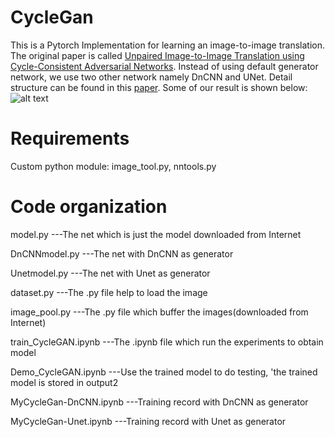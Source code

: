 # CycleGan
This is a Pytorch Implementation for learning an image-to-image translation. The original paper is called [Unpaired Image-to-Image Translation using Cycle-Consistent Adversarial Networks](https://arxiv.org/pdf/1703.10593.pdf). Instead of using default generator network, we use two other network namely DnCNN and UNet. Detail structure can be found in this [paper](https://www.google.com). Some of our result is shown below:
![alt text]()



Requirements
============
Custom python module: image_tool.py, nntools.py



Code organization
=================
model.py         ---The net which is just the model downloaded from Internet

DnCNNmodel.py    ---The net with DnCNN as generator

Unetmodel.py     ---The net with Unet as generator

dataset.py       ---The .py file help to load the image

image_pool.py    ---The .py file which buffer the images(downloaded from Internet)

train_CycleGAN.ipynb ---The .ipynb file which run the experiments to obtain model

Demo_CycleGAN.ipynb    ---Use the trained model to do testing, 'the trained model is stored in output2

MyCycleGan-DnCNN.ipynb ---Training record with DnCNN as generator

MyCycleGan-Unet.ipynb  ---Training record with Unet as generator

